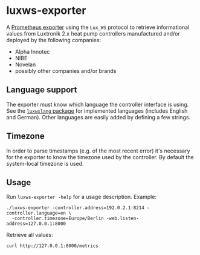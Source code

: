 # luxws-exporter

A [Prometheus exporter][promexporter] using the `Lux_WS` protocol to retrieve
informational values from Luxtronik 2.x heat pump controllers manufactured
and/or deployed by the following companies:

* Alpha Innotec
* NIBE
* Novelan
* possibly other companies and/or brands


## Language support

The exporter must know which language the controller interface is using. See
the [`luxwslang` package](../luxwslang/) for implemented languages (includes
English and German). Other languages are easily added by defining a few
strings.


## Timezone

In order to parse timestamps (e.g. of the most recent error) it's necessary for
the exporter to know the timezone used by the controller. By default the
system-local timezone is used.


## Usage

Run `luxws-exporter -help` for a usage description. Example:

```
./luxws-exporter -controller.address=192.0.2.1:8214 -controller.language=en \
  -controller.timezone=Europe/Berlin -web.listen-address=127.0.0.1:8000
```

Retrieve all values:

```
curl http://127.0.0.1:8000/metrics
```


[promexporter]: https://prometheus.io/docs/instrumenting/exporters/
